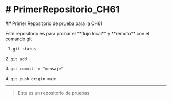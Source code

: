 # \# PrimerRepositorio\_CH61

\## Primer Repositorio de prueba para la CH61



Este repositorio es para probar el \*\*flujo local\*\* y \*\*remoto\*\* con el comando git



1. `git status`

2\. `git add .`

3\. `git commit -m "mensaje"`

4\. `git push origin main`





---





> Este es un repositorio de pruebas

